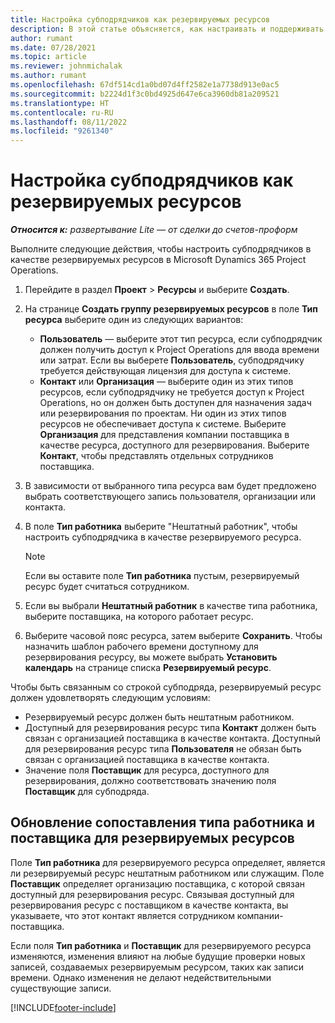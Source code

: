 ```yaml
---
title: Настройка субподрядчиков как резервируемых ресурсов
description: В этой статье объясняется, как настраивать и поддерживать ресурсы субподрядчиков, созданные из пользователей и контактов в системе, чтобы их можно было связать с субподрядами в Microsoft Dynamics 365 Project Operations.
author: rumant
ms.date: 07/28/2021
ms.topic: article
ms.reviewer: johnmichalak
ms.author: rumant
ms.openlocfilehash: 67df514cd1a0bd07d4ff2582e1a7738d913e0ac5
ms.sourcegitcommit: b2224d1f3c0bd4925d647e6ca3960db81a209521
ms.translationtype: HT
ms.contentlocale: ru-RU
ms.lasthandoff: 08/11/2022
ms.locfileid: "9261340"
---
```

# <a name="set-up-subcontractors-as-bookable-resources"></a>Настройка субподрядчиков как резервируемых ресурсов

_**Относится к:** развертывание Lite — от сделки до счетов-проформ_

Выполните следующие действия, чтобы настроить субподрядчиков в качестве резервируемых ресурсов в Microsoft Dynamics 365 Project Operations.

1. Перейдите в раздел **Проект** \> **Ресурсы** и выберите **Создать**.
2. На странице **Создать группу резервируемых ресурсов** в поле **Тип ресурса** выберите один из следующих вариантов:

    - **Пользователь** — выберите этот тип ресурса, если субподрядчик должен получить доступ к Project Operations для ввода времени или затрат. Если вы выберете **Пользователь**, субподрядчику требуется действующая лицензия для доступа к системе.
    - **Контакт** или **Организация** — выберите один из этих типов ресурсов, если субподрядчику не требуется доступ к Project Operations, но он должен быть доступен для назначения задач или резервирования по проектам. Ни один из этих типов ресурсов не обеспечивает доступа к системе. Выберите **Организация** для представления компании поставщика в качестве ресурса, доступного для резервирования. Выберите **Контакт**, чтобы представлять отдельных сотрудников поставщика.

3. В зависимости от выбранного типа ресурса вам будет предложено выбрать соответствующего запись пользователя, организации или контакта.
4. В поле **Тип работника** выберите "Нештатный работник", чтобы настроить субподрядчика в качестве резервируемого ресурса.

    > [!NOTE]
    > Если вы оставите поле **Тип работника** пустым, резервируемый ресурс будет считаться сотрудником.

5. Если вы выбрали **Нештатный работник** в качестве типа работника, выберите поставщика, на которого работает ресурс.
6. Выберите часовой пояс ресурса, затем выберите **Сохранить**. Чтобы назначить шаблон рабочего времени доступному для резервирования ресурсу, вы можете выбрать **Установить календарь** на странице списка **Резервируемый ресурс**.

Чтобы быть связанным со строкой субподряда, резервируемый ресурс должен удовлетворять следующим условиям:

- Резервируемый ресурс должен быть нештатным работником.
- Доступный для резервирования ресурс типа **Контакт** должен быть связан с организацией поставщика в качестве контакта. Доступный для резервирования ресурс типа **Пользователя** не обязан быть связан с организацией поставщика в качестве контакта.
- Значение поля **Поставщик** для ресурса, доступного для резервирования, должно соответствовать значению поля **Поставщик** для субподряда.

## <a name="update-the-type-of-worker-and-vendor-mapping-for-bookable-resources"></a>Обновление сопоставления типа работника и поставщика для резервируемых ресурсов

Поле **Тип работника** для резервируемого ресурса определяет, является ли резервируемый ресурс нештатным работником или служащим. Поле **Поставщик** определяет организацию поставщика, с которой связан доступный для резервирования ресурс. Связывая доступный для резервирования ресурс с поставщиком в качестве контакта, вы указываете, что этот контакт является сотрудником компании-поставщика.

Если поля **Тип работника** и **Поставщик** для резервируемого ресурса изменяются, изменения влияют на любые будущие проверки новых записей, создаваемых резервируемым ресурсом, таких как записи времени. Однако изменения не делают недействительными существующие записи.

[!INCLUDE[footer-include](../../includes/footer-banner.md)]

